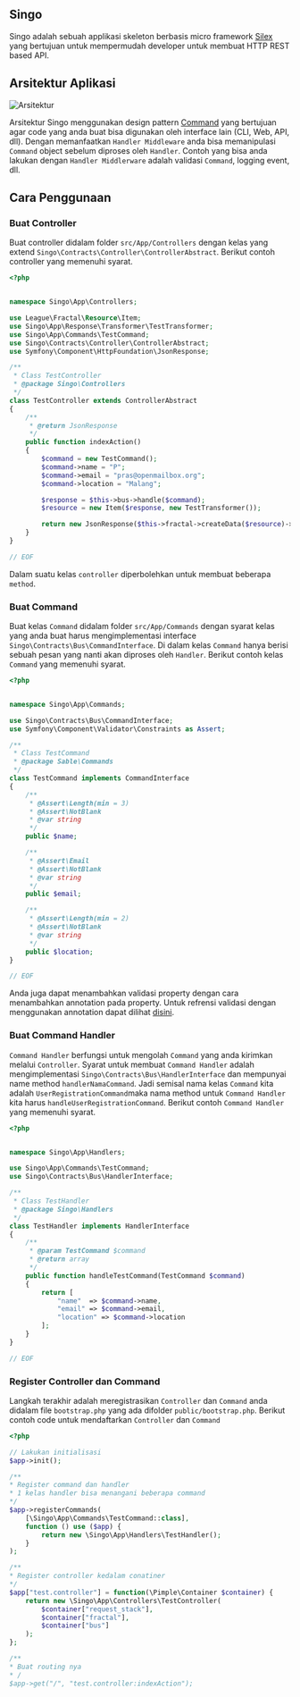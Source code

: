 ## Singo

Singo adalah sebuah applikasi skeleton berbasis micro framework [Silex](http://silex.sensiolabs.org/) yang bertujuan untuk mempermudah developer untuk membuat HTTP REST based API.

## Arsitektur Aplikasi

![Arsitektur](http://i.imgur.com/WP8qXpl.png)

Arsitektur Singo menggunakan design pattern [Command](http://sourcemaking.com/design_patterns/command) yang bertujuan agar code yang anda buat bisa digunakan oleh interface lain (CLI, Web, API, dll). Dengan memanfaatkan `Handler Middleware` anda bisa memanipulasi `Command` object sebelum diproses oleh `Handler`. Contoh yang bisa anda lakukan dengan `Handler Middlerware` adalah validasi `Command`, logging event, dll.

## Cara Penggunaan

### Buat Controller
Buat controller didalam folder `src/App/Controllers` dengan kelas yang extend `Singo\Contracts\Controller\ControllerAbstract`. Berikut contoh controller yang memenuhi syarat.

~~~php
<?php


namespace Singo\App\Controllers;

use League\Fractal\Resource\Item;
use Singo\App\Response\Transformer\TestTransformer;
use Singo\App\Commands\TestCommand;
use Singo\Contracts\Controller\ControllerAbstract;
use Symfony\Component\HttpFoundation\JsonResponse;

/**
 * Class TestController
 * @package Singo\Controllers
 */
class TestController extends ControllerAbstract
{
    /**
     * @return JsonResponse
     */
    public function indexAction()
    {
        $command = new TestCommand();
        $command->name = "P";
        $command->email = "pras@openmailbox.org";
        $command->location = "Malang";

        $response = $this->bus->handle($command);
        $resource = new Item($response, new TestTransformer());

        return new JsonResponse($this->fractal->createData($resource)->toArray());
    }
}

// EOF
~~~

Dalam suatu kelas `controller` diperbolehkan untuk membuat beberapa `method`.

### Buat Command
Buat kelas `Command` didalam folder `src/App/Commands` dengan syarat kelas yang anda buat harus mengimplementasi interface `Singo\Contracts\Bus\CommandInterface`. Di dalam kelas `Command` hanya berisi sebuah pesan yang nanti akan diproses oleh `Handler`. Berikut contoh kelas `Command` yang memenuhi syarat.

~~~php
<?php


namespace Singo\App\Commands;

use Singo\Contracts\Bus\CommandInterface;
use Symfony\Component\Validator\Constraints as Assert;

/**
 * Class TestCommand
 * @package Sable\Commands
 */
class TestCommand implements CommandInterface
{
    /**
     * @Assert\Length(min = 3)
     * @Assert\NotBlank
     * @var string
     */
    public $name;

    /**
     * @Assert\Email
     * @Assert\NotBlank
     * @var string
     */
    public $email;

    /**
     * @Assert\Length(min = 2)
     * @Assert\NotBlank
     * @var string
     */
    public $location;
}

// EOF
~~~

Anda juga dapat menambahkan validasi property dengan cara menambahkan annotation pada property. Untuk refrensi validasi dengan menggunakan  annotation dapat dilihat [disini](http://symfony.com/doc/current/book/validation.html#constraints).

### Buat Command Handler
`Command Handler` berfungsi untuk mengolah `Command` yang anda kirimkan melalui `Controller`. Syarat untuk membuat `Command Handler` adalah mengimplementasi `Singo\Contracts\Bus\HandlerInterface` dan mempunyai name method `handlerNamaCommand`. Jadi semisal nama kelas `Command` kita adalah `UserRegistrationCommand`maka nama method untuk `Command Handler` kita harus `handleUserRegistrationCommand`. Berikut contoh `Command Handler` yang memenuhi syarat.

~~~php
<?php


namespace Singo\App\Handlers;

use Singo\App\Commands\TestCommand;
use Singo\Contracts\Bus\HandlerInterface;

/**
 * Class TestHandler
 * @package Singo\Handlers
 */
class TestHandler implements HandlerInterface
{
    /**
     * @param TestCommand $command
     * @return array
     */
    public function handleTestCommand(TestCommand $command)
    {
        return [
            "name"  => $command->name,
            "email" => $command->email,
            "location" => $command->location
        ];
    }
}

// EOF
~~~

### Register Controller dan Command
Langkah terakhir adalah meregistrasikan `Controller` dan `Command` anda didalam file `bootstrap.php` yang ada difolder `public/bootstrap.php`. Berikut contoh code untuk mendaftarkan `Controller` dan `Command`

~~~php
<?php

// Lakukan initialisasi
$app->init();

/**
* Register command dan handler
* 1 kelas handler bisa menangani beberapa command
*/
$app->registerCommands(
    [\Singo\App\Commands\TestCommand::class],
    function () use ($app) {
        return new \Singo\App\Handlers\TestHandler();
    }
);

/**
* Register controller kedalam conatiner
*/
$app["test.controller"] = function(\Pimple\Container $container) {
    return new \Singo\App\Controllers\TestController(
        $container["request_stack"],
        $container["fractal"],
        $container["bus"]
    );
};

/**
* Buat routing nya
* /
$app->get("/", "test.controller:indexAction");
~~~
